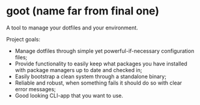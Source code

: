 # goot (name far from final one)

A tool to manage your dotfiles and your environment.

Project goals:
- Manage dotfiles through simple yet powerful-if-necessary configuration files;
- Provide functionality to easily keep what packages you have installed with package managers up to date and checked in;
- Easily bootstrap a clean system through a standalone binary;
- Reliable and robust, when something fails it should do so with clear error messages;
- Good looking CLI-app that you want to use.
